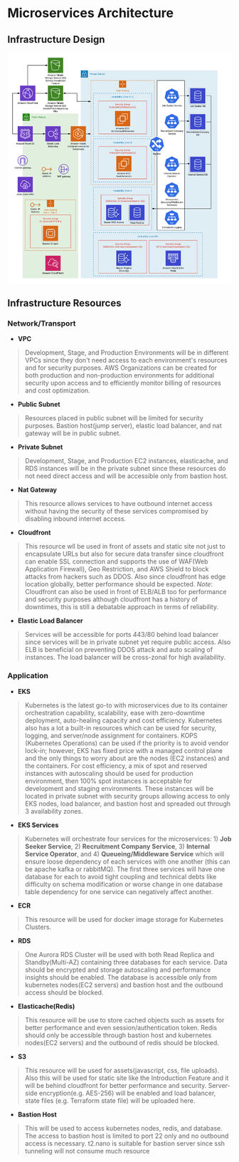 # Microservices Architecture

## Infrastructure Design
<a href="../img/microservices_infrastructure_design.png" target="_blank">
  <img src="../img/microservices_infrastructure_design.png" alt="Microservices Infrastructure Design">
</a>

## Infrastructure Resources

### Network/Transport

* **VPC**
> Development, Stage, and Production Environments will be in different VPCs since they don't need access to each environment's resources and for security purposes. AWS Organizations can be created for both production and non-production environments for additional security upon access and to efficiently monitor billing of resources and cost optimization.

* **Public Subnet**
> Resources placed in public subnet will be limited for security purposes.
Bastion host(jump server), elastic load balancer, and nat gateway will be in public subnet.

* **Private Subnet**
> Development, Stage, and Production EC2 instances, elasticache, and RDS instances will be in the private subnet since these resources do not need direct access and will be accessible only from bastion host.

* **Nat Gateway**
> This resource allows services to have outbound internet access without having the security of these services compromised by disabling inbound internet access.

* **Cloudfront**
> This resource wll be used in front of assets and static site not just to encapsulate URLs but also for secure data transfer since cloudfront can enable SSL connection and supports the use of WAF(Web Application Firewall), Geo Restriction, and AWS Shield to block attacks from hackers such as DDOS. Also since cloudfront has edge location globally, better performance should be expected.
*Note*: Cloudfront can also be used in front of ELB/ALB too for performance and security purposes although cloudfront has a history of downtimes, this is still a debatable approach in terms of reliability.

* **Elastic Load Balancer**
> Services will be accessible for ports 443/80 behind load balancer since services will be in private subnet yet require public access. Also ELB is beneficial on preventing DDOS attack and auto scaling of instances. The load balancer will be cross-zonal for high availability.

### Application

* **EKS**
> Kubernetes is the latest go-to with microservices due to its container orchestration capability, scalability, ease with zero-downtime deployment, auto-healing capacity and cost efficiency. Kubernetes also has a lot a built-in resources which can be used for security, logging, and server/node assignment for containers. KOPS (Kubernetes Operations) can be used if the priority is to avoid vendor lock-in; however, EKS has fixed price with a managed control plane and the only things to worry about are the nodes (EC2 instances) and the containers. For cost efficiency, a mix of spot and reserved instances with autoscaling should be used for production environment, then 100% spot instances is acceptable for development and staging environments. These instances will be located in private subnet with security groups allowing access to only EKS nodes, load balancer, and bastion host and spreaded out through 3 availability zones. 

* **EKS Services**
> Kubernetes will orchestrate four services for the microservices: 1) **Job Seeker Service**, 2) **Recruitment Company Service**, 3) **Internal Service Operator**, and 4) **Queueing/Middleware Service** which will ensure loose dependency of each services with one another (this can be apache kafka or rabbitMQ). The first three services will have one database for each to avoid tight coupling and technical debts like difficulty on schema modification or worse change in one database table dependency for one service can negatively affect another.

* **ECR**
> This resource will be used for docker image storage for Kubernetes Clusters.

* **RDS**
> One Aurora RDS Cluster will be used with both Read Replica and Standby(Multi-AZ) containing three databases for each service. Data should be encrypted and storage autoscaling and performance insights should be enabled. The database is accessible only from kubernetes nodes(EC2 servers) and bastion host and the outbound access should be blocked. 

* **Elasticache(Redis)**
> This resource will be use to store cached objects such as assets for better performance and even session/authentication token. Redis should only be accessible through bastion host and kubernetes nodes(EC2 servers) and the outbound of redis should be blocked.

* **S3**
> This resource will be used for assets(javascript, css, file uploads). Also this will be used for static site like the Introduction Feature and it will be behind cloudfront for better performance and security. Server-side encryption(e.g. AES-256) will be enabled and load balancer, state files (e.g. Terraform state file) will be uploaded here.

* **Bastion Host**
> This will be used to access kubernetes nodes, redis, and database. The access to bastion host is limited to port 22 only and no outbound access is necessary. t2.nano is suitable for bastion server since ssh tunneling will not consume much resource